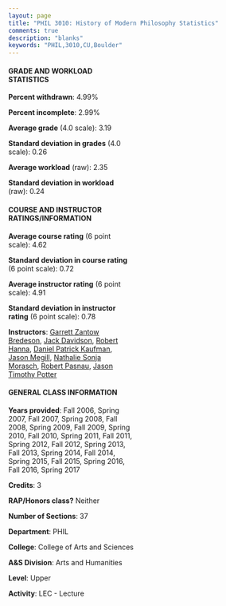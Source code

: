 ```yaml
---
layout: page
title: "PHIL 3010: History of Modern Philosophy Statistics"
comments: true
description: "blanks"
keywords: "PHIL,3010,CU,Boulder"
---
```

<head>
<script src="https://ajax.googleapis.com/ajax/libs/jquery/2.1.3/jquery.min.js"></script>
<script src="https://dl.dropboxusercontent.com/s/pc42nxpaw1ea4o9/highcharts.js?dl=0"></script>
<!-- <script src="../assets/js/highcharts.js"></script> -->
<style type="text/css">@font-face {
	font-family: "Bebas Neue";
	src: url(https://www.filehosting.org/file/details/544349/BebasNeue Regular.otf) format("opentype");
	}
	h1.Bebas { 
		font-family: "Bebas Neue", Verdana, Tahoma;
	}
</style>
</head>
<body>
	<div id="container" style="float: right; width: 45%; height: 88%; margin-left: 2.5%; margin-right: 2.5%;"></div>
	<script language="JavaScript">
		$(document).ready(function() {
		var chart = {type: 'column'};
		var title = {text: 'Grade Distribution'};
		var xAxis = {categories: ['A','B','C','D','F'],crosshair: true};
		var yAxis = {min: 0,title: {text: 'Percentage'}};
		var tooltip = {headerFormat: '<center><b><span style="font-size:20px">{point.key}</span></b></center>',
		               pointFormat: '<td style="padding:0"><b>{point.y:.1f}%</b></td>',
		               footerFormat: '</table>',shared: true,useHTML: true};
		var plotOptions = {column: {pointPadding: 0.0,borderWidth: 0}};  
		var credits = {enabled: false};var series= [{name: 'Percent',data: [43.2,41.44,11.67,1.6,2.1,]}];
		var json = {};
		json.chart = chart;
		json.title = title;
		json.tooltip = tooltip;
		json.xAxis = xAxis;
		json.yAxis = yAxis;  
		json.series = series;
		json.plotOptions = plotOptions;  
		json.credits = credits;
		$('#container').highcharts(json);
	});
	</script>
</body>
			   
#### GRADE AND WORKLOAD STATISTICS

**Percent withdrawn**: 4.99%

**Percent incomplete**: 2.99%

**Average grade** (4.0 scale): 3.19

**Standard deviation in grades** (4.0 scale): 0.26

**Average workload** (raw): 2.35

**Standard deviation in workload** (raw): 0.24

#### COURSE AND INSTRUCTOR RATINGS/INFORMATION

**Average course rating** (6 point scale): 4.62

**Standard deviation in course rating** (6 point scale): 0.72

**Average instructor rating** (6 point scale): 4.91

**Standard deviation in instructor rating** (6 point scale): 0.78

**Instructors**: <a href='../../instructors/Garrett_Zantow_Bredeson'>Garrett Zantow Bredeson</a>, <a href='../../instructors/Jack_Davidson'>Jack Davidson</a>, <a href='../../instructors/Robert_Hanna'>Robert Hanna</a>, <a href='../../instructors/Daniel_Patrick_Kaufman'>Daniel Patrick Kaufman</a>, <a href='../../instructors/Jason_Megill'>Jason Megill</a>, <a href='../../instructors/Nathalie_Sonja_Morasch'>Nathalie Sonja Morasch</a>, <a href='../../instructors/Robert_Pasnau'>Robert Pasnau</a>, <a href='../../instructors/Jason_Timothy_Potter'>Jason Timothy Potter</a>

#### GENERAL CLASS INFORMATION

**Years provided**: Fall 2006, Spring 2007, Fall 2007, Spring 2008, Fall 2008, Spring 2009, Fall 2009, Spring 2010, Fall 2010, Spring 2011, Fall 2011, Spring 2012, Fall 2012, Spring 2013, Fall 2013, Spring 2014, Fall 2014, Spring 2015, Fall 2015, Spring 2016, Fall 2016, Spring 2017

**Credits**: 3

**RAP/Honors class?** Neither

**Number of Sections**: 37

**Department**: PHIL

**College**: College of Arts and Sciences

**A&S Division**: Arts and Humanities

**Level**: Upper

**Activity**: LEC - Lecture

